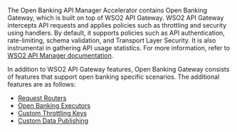 The Open Banking API Manager Accelerator contains Open Banking Gateway, which is built on top of WSO2 API Gateway. 
WSO2 API Gateway intercepts API requests and applies policies such as throttling and security using handlers. 
By default, it supports policies such as API authentication, rate-limiting, schema validation, and Transport Layer 
Security. It is also instrumental in gathering API usage statistics. For more information, refer to 
[WSO2 API Manager documentation](https://apim.docs.wso2.com/en/latest/learn/api-gateway/overview-of-the-api-gateway).

In addition to WSO2 API Gateway features, Open Banking Gateway consists of features that support open banking specific 
scenarios. The additional features are as follows:

- [Request Routers](custom-request-router.md)
- [Open Banking Executors](custom-gateway-executor.md)
- [Custom Throttling Keys](custom-throttling-keys.md)
- [Custom Data Publishing](custom-data-publishing.md)
